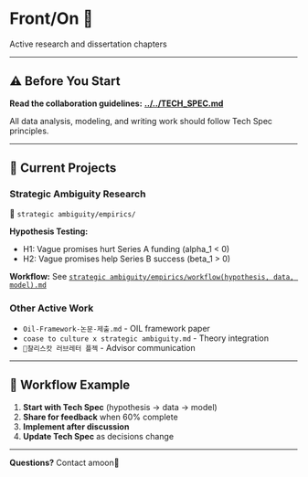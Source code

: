 # Front/On 🔬

Active research and dissertation chapters

---

## ⚠️ Before You Start

**Read the collaboration guidelines:** [**../../TECH_SPEC.md**](../../TECH_SPEC.md)

All data analysis, modeling, and writing work should follow Tech Spec principles.

---

## 📁 Current Projects

### Strategic Ambiguity Research
📍 `strategic ambiguity/empirics/`

**Hypothesis Testing:**
- H1: Vague promises hurt Series A funding (alpha_1 < 0)
- H2: Vague promises help Series B success (beta_1 > 0)

**Workflow:** See [`strategic ambiguity/empirics/workflow(hypothesis, data, model).md`](workflow(hypothesis,%20data,%20model).md)

### Other Active Work
- `Oil-Framework-논문-제출.md` - OIL framework paper
- `coase to culture x strategic ambiguity.md` - Theory integration
- `💌찰리스캇 러브레터 플젝` - Advisor communication

---

## 🔄 Workflow Example

1. **Start with Tech Spec** (hypothesis → data → model)
2. **Share for feedback** when 60% complete
3. **Implement after discussion**
4. **Update Tech Spec** as decisions change

---

**Questions?** Contact amoon🐣
